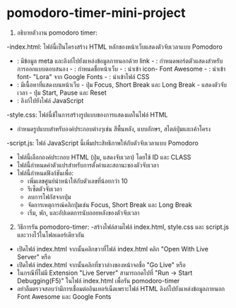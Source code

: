 # pomodoro-timer-mini-project

1) อธิบายตัวงาน pomodoro timer:

-index.html:
ไฟล์นี้เป็นโครงสร้าง HTML หลักของหน้าเว็บแสดงตัวจับเวลาแบบ Pomodoro
  - <head>: มีข้อมูล meta และลิงก์ไปยังแหล่งข้อมูลภายนอกด้วย link
    - <meta name="Viewport" content="width=device-width, initial-scale=1.0" />: กำหนดพอร์ตตัวแสดงสำหรับการออกแบบตอบสนอง
    - <title>Pomodoro Timer</title>: กำหนดชื่อหน้าเว็บ
    - <link rel="stylesheet" href="https://cdnjs.cloudflare.com/ajax/libs/font-awesome/6.4.0/css/all.min.css" />: นำเข้า icon- Font Awesome
    - <link href="https://fonts.googleapis.com/css2?family=Lora:wght@400;600&display=swap" rel="stylesheet" />: นำเข้า font- "Lora" จาก Google Fonts
    - <link rel="stylesheet" href="style.css" />: นำเข้าไฟล์ CSS 
  - <body>: มีเนื้อหาที่แสดงบนหน้าเว็บ
    - ปุ่ม  Focus, Short Break และ Long Break
    - แสดงตัวจับเวลา
    - ปุ่ม  Start, Pause และ Reset
  - <script src="script.js"></script>: ลิงก์ไปยังไฟล์ JavaScript 

-style.css:
ไฟล์นี้ช้ในการสร้างรูปแบบของการแสดงผลในไฟล์ HTML
  - กำหนดรูปแบบสำหรับองค์ประกอบต่างๆเช่น สีพื้นหลัง, แบบอักษร, สไตล์ปุ่มและเค้าโครง

-script.js:
ไฟล์ JavaScript นี้เพิ่มประสิทธิภาพให้กับตัวจับเวลาแบบ Pomodoro 
  - ไฟล์นี้เลือกองค์ประกอบ HTML (ปุ่ม, แสดงจับเวลา) โดยใช้ ID และ CLASS
  - ไฟล์นี้กำหนดค่าตัวแปรสำหรับการตั้งค่าและสถานะของตัวจับเวลา
  - ไฟล์นี้กำหนดฟังก์ชันเพื่อ:
    - เพิ่มเลขศูนย์นำหน้าให้กับตัวเลขที่น้อยกว่า 10
    - รีเซ็ตตัวจับเวลา
    - ลบการโฟกัสจากปุ่ม
    - จัดการเหตุการณ์คลิกปุ่มเช่น Focus, Short Break และ Long Break
    - เริ่ม, พัก, และอัปเดตการนับถอยหลังของตัวจับเวลา

2) วิธีการรัน pomodoro-timer:
  -สร้างไฟล์สามไฟล์ index.html, style.css และ script.js และวางไว้ในโฟลเดอร์เดียวกัน
  - เปิดไฟล์ index.html จากนั้นคลิกขวาที่ไฟล์ index.html คลิก "Open With Live Server" หรือ
  - เปิดไฟล์ index.html จากนั้นคลิกที่ขวาล่างของหน้าจอชื่อ "Go Live" หรือ
  - ในกรณีที่ไม่มี Extension "Live Server" สามารถกดไปที่ "Run -> Start Debugging(F5)" ในไฟล์ index.html เพื่อรัน pomodoro-timer
  - อย่าลืมตรวจสอบว่ามีการเชื่อมต่ออินเทอร์เน็ตเพราะไฟล์ HTML ลิงก์ไปยังแหล่งข้อมูลภายนอก Font Awesome และ Google Fonts 
